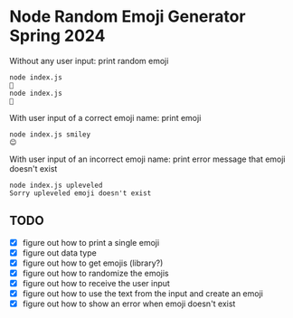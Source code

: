 # Node Random Emoji Generator Spring 2024

Without any user input: print random emoji

```
node index.js
🥹
node index.js
🦊
```

With user input of a correct emoji name: print emoji

```
node index.js smiley
😊
```

With user input of an incorrect emoji name: print error message that emoji doesn't exist

```
node index.js upleveled
Sorry upleveled emoji doesn't exist
```

## TODO

- [x] figure out how to print a single emoji
- [x] figure out data type
- [x] figure out how to get emojis (library?)
- [x] figure out how to randomize the emojis
- [x] figure out how to receive the user input
- [x] figure out how to use the text from the input and create an emoji
- [x] figure out how to show an error when emoji doesn't exist
